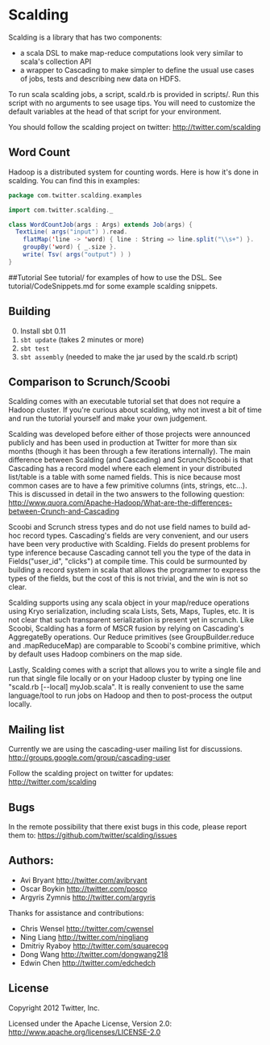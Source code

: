 # Scalding
Scalding is a library that has two components:

* a scala DSL to make map-reduce computations look very similar to scala's collection API
* a wrapper to Cascading to make simpler to define the usual use cases of jobs, tests and describing new data on HDFS.

To run scala scalding jobs, a script, scald.rb is provided in scripts/. Run this script
with no arguments to see usage tips.  You will need to customize the default variables
at the head of that script for your environment.

You should follow the scalding project on twitter: <http://twitter.com/scalding>

## Word Count
Hadoop is a distributed system for counting words.  Here is how it's done in scalding.  You can find this in examples:

```scala
package com.twitter.scalding.examples

import com.twitter.scalding._

class WordCountJob(args : Args) extends Job(args) {
  TextLine( args("input") ).read.
    flatMap('line -> 'word) { line : String => line.split("\\s+") }.
    groupBy('word) { _.size }.
    write( Tsv( args("output") ) )
}
```

##Tutorial
See tutorial/ for examples of how to use the DSL.  See tutorial/CodeSnippets.md for some
example scalding snippets.

## Building
0. Install sbt 0.11
1. ```sbt update``` (takes 2 minutes or more)
2. ```sbt test```
3. ```sbt assembly``` (needed to make the jar used by the scald.rb script)

## Comparison to Scrunch/Scoobi
Scalding comes with an executable tutorial set that does not require a Hadoop
cluster.  If you're curious about scalding, why not invest a bit of time and run the tutorial
yourself and make your own judgement.

Scalding was developed before either of those projects
were announced publicly and has been used in production at Twitter for more than six months
(though it has been through a few iterations internally).
The main difference between Scalding (and Cascading) and Scrunch/Scoobi is that Cascading has
a record model where each element in your distributed list/table is a table with some named
fields.  This is nice because most common cases are to have a few primitive columns (ints, strings,
etc...).  This is discussed in detail in the two answers to the following question:
<http://www.quora.com/Apache-Hadoop/What-are-the-differences-between-Crunch-and-Cascading>

Scoobi and Scrunch stress types and do not
use field names to build ad-hoc record types.  Cascading's fields are very convenient,
and our users have been very productive with Scalding. Fields do present problems for
type inference because Cascading cannot tell you the type of the data in Fields("user_id", "clicks")
at compile time.  This could be surmounted by building a record system in scala that
allows the programmer to express the types of the fields, but the cost of this is not trivial,
and the win is not so clear.

Scalding supports using any scala object in your map/reduce operations using Kryo serialization,
including scala Lists, Sets,
Maps, Tuples, etc.  It is not clear that such transparent serialization is present yet in
scrunch.  Like Scoobi, Scalding has a form of MSCR fusion by relying on Cascading's AggregateBy
operations.  Our Reduce primitives (see GroupBuilder.reduce and .mapReduceMap) are comparable to
Scoobi's combine primitive, which by default uses Hadoop combiners on the map side.

Lastly, Scalding comes with a script that allows you to write a single file and run that
single file locally or on your Hadoop cluster by typing one line "scald.rb [--local] myJob.scala".
It is really convenient to use the same language/tool to run jobs on Hadoop and then to post-process
the output locally.

## Mailing list

Currently we are using the cascading-user mailing list for discussions.
<http://groups.google.com/group/cascading-user>

Follow the scalding project on twitter for updates: <http://twitter.com/scalding>

## Bugs
In the remote possibility that there exist bugs in this code, please report them to:
<https://github.com/twitter/scalding/issues>

## Authors:
* Avi Bryant <http://twitter.com/avibryant>
* Oscar Boykin <http://twitter.com/posco>
* Argyris Zymnis <http://twitter.com/argyris>

Thanks for assistance and contributions:

* Chris Wensel <http://twitter.com/cwensel>
* Ning Liang <http://twitter.com/ningliang>
* Dmitriy Ryaboy <http://twitter.com/squarecog>
* Dong Wang <http://twitter.com/dongwang218>
* Edwin Chen <http://twitter.com/edchedch>

## License
Copyright 2012 Twitter, Inc.

Licensed under the Apache License, Version 2.0: http://www.apache.org/licenses/LICENSE-2.0
